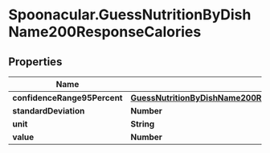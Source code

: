 # Spoonacular.GuessNutritionByDishName200ResponseCalories

## Properties

Name | Type | Description | Notes
------------ | ------------- | ------------- | -------------
**confidenceRange95Percent** | [**GuessNutritionByDishName200ResponseCaloriesConfidenceRange95Percent**](GuessNutritionByDishName200ResponseCaloriesConfidenceRange95Percent.md) |  | 
**standardDeviation** | **Number** |  | 
**unit** | **String** |  | 
**value** | **Number** |  | 


